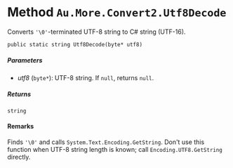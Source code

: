 # Method `Au.More.Convert2.Utf8Decode`

Converts `'\0'`-terminated UTF-8 string to C# string (UTF-16).

```
public static string Utf8Decode(byte* utf8)
```

##### Parameters

- *utf8*  (`byte*`):
    UTF-8 string. If `null`, returns `null`.

##### Returns

`string`

#### Remarks

Finds `'\0'` and calls `System.Text.Encoding.GetString`. Don't use this function when UTF-8 string length is known; call `Encoding.UTF8.GetString` directly.